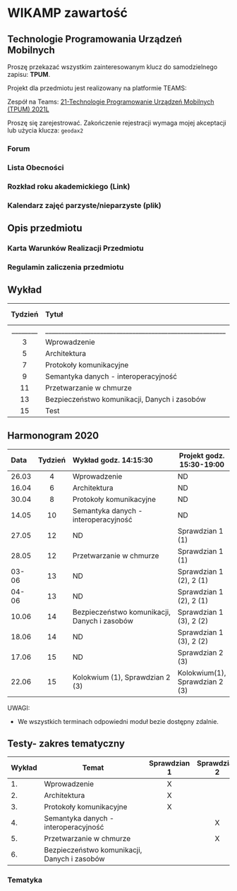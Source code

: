 # WIKAMP zawartość

## Technologie Programowania Urządzeń Mobilnych

Proszę przekazać wszystkim zainteresowanym klucz do samodzielnego zapisu: **TPUM**.

Projekt dla przedmiotu jest realizowany na platformie TEAMS:

Zespół na Teams: [21-Technologie Programowanie Urządzeń Mobilnych (TPUM) 2021L](https://teams.microsoft.com/l/team/19%3a7b33b22e3cd846559f8191aa5045ef0a%40thread.tacv2/conversations?groupId=c33fd2c9-38c6-4b78-998e-55a84598e90c&tenantId=67ea5955-9b5c-4693-a8f9-960f2a3b49bb)

Proszę się zarejestrować. Zakończenie rejestracji wymaga mojej akceptacji lub użycia klucza: `geodax2`

### Forum

### Lista Obecności

### Rozkład roku akademickiego (Link)

### Kalendarz zajęć parzyste/nieparzyste (plik)

## Opis przedmiotu

### Karta Warunków Realizacji Przedmiotu

### Regulamin zaliczenia przedmiotu

## Wykład

| Tydzień  | Tytuł                                                    |      Data      | Link dla uczestnika  |  Hasło   |
| :------: | :------------------------------------------------------- | :------------: | :------------------: | :------: |
| ________ | ________________________________________________________ | ______________ | ____________________ | ________ |
|    3     | Wprowadzenie                                             |                |                      |          |
|    5     | Architektura                                             |                |                      |          |
|    7     | Protokoły komunikacyjne                                  |                |                      |          |
|    9     | Semantyka danych - interoperacyjność                     |                |                      |          |
|    11    | Przetwarzanie w chmurze                                  |                |                      |          |
|    13    | Bezpieczeństwo komunikacji, Danych i zasobów             |                |                      |          |
|    15    | Test                                                     |                |                      |          |

## Harmonogram 2020

| Data  | Tydzień | Wykład  godz. 14:15:30                       | Projekt godz. 15:30-19:00      |
| :---- | :-----: | :------------------------------------------- | ------------------------------ |
| 26.03 |    4    | Wprowadzenie                                 | ND                             |
| 16.04 |    6    | Architektura                                 | ND                             |
| 30.04 |    8    | Protokoły komunikacyjne                      | ND                             |
| 14.05 |   10    | Semantyka danych - interoperacyjność         | ND                             |
| 27.05 |   12    | ND                                           | Sprawdzian 1 (1)               |
| 28.05 |   12    | Przetwarzanie w chmurze                      | Sprawdzian 1 (1)               |
| 03-06 |   13    | ND                                           | Sprawdzian 1 (2), 2 (1)        |
| 04-06 |   13    | ND                                           | Sprawdzian 1 (2), 2 (1)        |
| 10.06 |   14    | Bezpieczeństwo komunikacji, Danych i zasobów | Sprawdzian 1 (3), 2 (2)        |
| 18.06 |   14    | ND                                           | Sprawdzian 1 (3), 2 (2)        |
| 17.06 |   15    | ND                                           | Sprawdzian 2 (3)               |
| 22.06 |   15    | Kolokwium (1), Sprawdzian 2 (3)              | Kolokwium(1), Sprawdzian 2 (3) |

UWAGI:

- We wszystkich terminach odpowiedni moduł bezie dostępny zdalnie.

## Testy- zakres tematyczny

| Wykład | Temat                                        | Sprawdzian 1 | Sprawdzian 2 | Kolokwium |
| ------ | -------------------------------------------- | :----------: | :----------: | :-------: |
| 1.     | Wprowadzenie                                 |      X       |              |     X     |
| 2.     | Architektura                                 |      X       |              |     X     |
| 3.     | Protokoły komunikacyjne                      |      X       |              |     X     |
| 4.     | Semantyka danych - interoperacyjność         |              |      X       |     X     |
| 5.     | Przetwarzanie w chmurze                      |              |      X       |     X     |
| 6.     | Bezpieczeństwo komunikacji, Danych i zasobów |              |              |     X     |


### Tematyka

